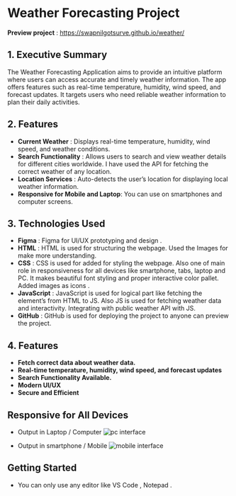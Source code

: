 # Weather Forecasting Project
**Preview project** : https://swapnilgotsurve.github.io/weather/
## 1. Executive Summary
The Weather Forecasting Application aims to provide an intuitive platform where users can access accurate and timely weather information. The app offers features such as real-time temperature, humidity, wind speed, and forecast updates. It targets users who need reliable weather information to plan their daily activities.

## 2. Features
- **Current Weather** : Displays real-time temperature, humidity, wind speed, and weather conditions.
- **Search Functionality** : Allows users to search and view weather details for different cities worldwide. I have used the API for fetching the correct weather of any location.
- **Location Services** : Auto-detects the user’s location for displaying local weather information.
- **Responsive for Mobile and Laptop**: You can use on smartphones and computer screens.

## 3. Technologies Used
- **Figma** : Figma for UI/UX prototyping and design . 
- **HTML** : HTML is used for structuring the webpage. Used the Images for make more understanding.
- **CSS** : CSS is used for added for styling the webpage. Also one of main role in responsiveness for all devices like smartphone, tabs, laptop and PC. It makes beautiful font styling and proper interactive color pallet. Added images as icons . 
- **JavaScript** : JavaScript is used for logical part like fetching the element’s from HTML to JS. Also JS is used for fetching weather data and interactivity. Integrating with public weather API with JS.
- **GitHub** : GitHub is used for deploying the project to anyone can preview the project.

## 4. Features
- **Fetch correct data about weather data.**
- **Real-time temperature, humidity, wind speed, and forecast updates** 
- **Search Functionality Available.**
- **Modern UI/UX**
- **Secure and Efficient**

## Responsive for All Devices 
- Output in Laptop / Computer
![pc interface](https://github.com/user-attachments/assets/3b1b69e1-5e5a-4420-8ecf-e137a4633878)

- Output in smartphone / Mobile
![mobile interface](https://github.com/user-attachments/assets/28de20f0-ef8f-4e8d-94fd-f5a34079cb5a)

## Getting Started
- You can only use any editor like VS Code , Notepad .
 
